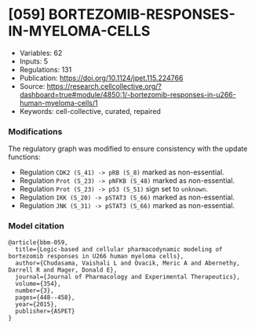 # \[059\] BORTEZOMIB-RESPONSES-IN-MYELOMA-CELLS

 - Variables: 62
 - Inputs: 5
 - Regulations: 131
 - Publication: https://doi.org/10.1124/jpet.115.224766
 - Source: https://research.cellcollective.org/?dashboard=true#module/4850:1/-bortezomib-responses-in-u266-human-myeloma-cells/1
 - Keywords: cell-collective, curated, repaired


### Modifications

The regulatory graph was modified to ensure consistency with the update functions:

 - Regulation `CDK2 (S_41) -> pRB (S_8)` marked as non-essential.
 - Regulation `Prot (S_23) -> pNFKB (S_48)` marked as non-essential.
 - Regulation `Prot (S_23) -> p53 (S_51)` sign set to `unknown`.
 - Regulation `IKK (S_20) -> pSTAT3 (S_66)` marked as non-essential.
 - Regulation `JNK (S_31) -> pSTAT3 (S_66)` marked as non-essential.

### Model citation

```
@article{bbm-059,
  title={Logic-based and cellular pharmacodynamic modeling of bortezomib responses in U266 human myeloma cells},
  author={Chudasama, Vaishali L and Ovacik, Meric A and Abernethy, Darrell R and Mager, Donald E},
  journal={Journal of Pharmacology and Experimental Therapeutics},
  volume={354},
  number={3},
  pages={448--458},
  year={2015},
  publisher={ASPET}
}
```

